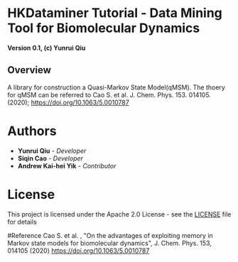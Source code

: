 # HKDataminer Tutorial - Data Mining Tool for Biomolecular Dynamics
**Version 0.1, (c) Yunrui Qiu**
## Overview
A library for construction a Quasi-Markov State Model(qMSM). 
The thoery for qMSM can be referred to Cao S. et al. J. Chem. Phys. 153. 014105. (2020); https://doi.org/10.1063/5.0010787
# Authors
* **Yunrui Qiu** - *Developer* 
* **Siqin Cao** - *Developer* 
* **Andrew Kai-hei Yik** - *Contributor* 

# License
This project is licensed under the Apache 2.0 License - see the [LICENSE](LICENSE.md) file for details

#Reference
Cao S. et al. , "On the advantages of exploiting memory in Markov state models for biomolecular dynamics", 
J. Chem. Phys. 153, 014105 (2020) https://doi.org/10.1063/5.0010787



